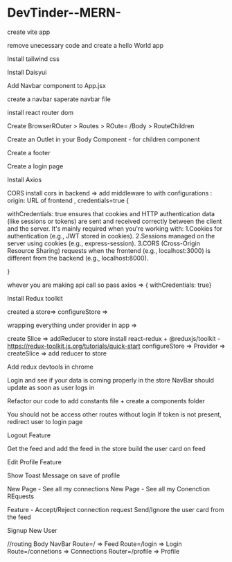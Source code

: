 ﻿# DevTinder--MERN-
 
create vite app

remove unecessary code and create a hello World app

Install tailwind css

Install Daisyui

Add Navbar component to App.jsx

create a navbar saperate navbar file

install react router dom

Create BrowserROuter > Routes > ROute= /Body > RouteChildren

Create an Outlet in your Body Component - for children component

Create a footer

Create a login page

Install Axios

CORS install cors in backend => add middleware to with configurations : origin: URL of frontend , credentials=true {

withCredentials: true ensures that cookies and HTTP authentication data (like sessions or tokens) are sent and received correctly between the client and the server. It's mainly required when you're working with: 1.Cookies for authentication (e.g., JWT stored in cookies). 2.Sessions managed on the server using cookies (e.g., express-session). 3.CORS (Cross-Origin Resource Sharing) requests when the frontend (e.g., localhost:3000) is different from the backend (e.g., localhost:8000).

}

whever you are making api call so pass axios => { withCredentials: true}

Install Redux toolkit

created a store=> configureStore =>

wrapping everything under provider in app =>

create Slice => addReducer to store
install react-redux + @reduxjs/toolkit - https://redux-toolkit.js.org/tutorials/quick-start
configureStore => Provider => createSlice => add reducer to store


Add redux devtools in chrome

Login and see if your data is coming properly in the store
NavBar should update as soon as user logs in

Refactor our code to add constants file + create a components folder


You should not be access other routes without login
If token is not present, redirect user to login page

Logout Feature


Get the feed and add the feed in the store
build the user card on feed

Edit Profile Feature


Show Toast Message on save of profile

New Page - See all my connections
New Page - See all my Conenction REquests

Feature - Accept/Reject connection request
Send/Ignore the user card from the feed

Signup New User

//routing 
Body NavBar Route=/ => Feed Route=/login => Login Route=/connetions => Connections Router=/profile => Profile
